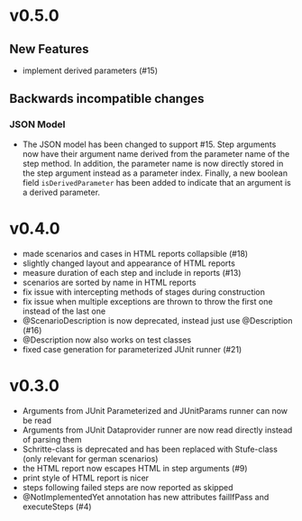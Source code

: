 # v0.5.0

## New Features

* implement derived parameters (#15)

## Backwards incompatible changes

### JSON Model

* The JSON model has been changed to support #15.
  Step arguments now have their argument name derived from the parameter name of
  the step method. In addition, the parameter name is now directly stored in the
  step argument instead as a parameter index. Finally, a new boolean field `isDerivedParameter`
  has been added to indicate that an argument is a derived parameter.

# v0.4.0
* made scenarios and cases in HTML reports collapsible (#18)
* slightly changed layout and appearance of HTML reports
* measure duration of each step and include in reports (#13)
* scenarios are sorted by name in HTML reports
* fix issue with intercepting methods of stages during construction
* fix issue when multiple exceptions are thrown to throw the first one instead of the last one
* @ScenarioDescription is now deprecated, instead just use @Description (#16)
* @Description now also works on test classes
* fixed case generation for parameterized JUnit runner (#21)

# v0.3.0
* Arguments from JUnit Parameterized and JUnitParams runner can now be read
* Arguments from JUnit Dataprovider runner are now read directly instead of parsing them
* Schritte-class is deprecated and has been replaced with Stufe-class (only relevant for german scenarios)
* the HTML report now escapes HTML in step arguments (#9)
* print style of HTML report is nicer
* steps following failed steps are now reported as skipped
* @NotImplementedYet annotation has new attributes failIfPass and executeSteps (#4)
